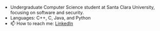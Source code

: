 - Undergraduate Computer Science student at Santa Clara University, focusing on software and security. 
- Languages: C++, C, Java, and Python
- 📫 How to reach me: [LinkedIn](https://www.linkedin.com/in/trishaganesh/)
